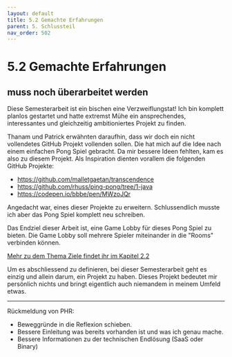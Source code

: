 ```yaml
---
layout: default
title: 5.2 Gemachte Erfahrungen
parent: 5. Schlussteil
nav_order: 502
---
```


# 5.2 Gemachte Erfahrungen

## muss noch überarbeitet werden
Diese Semesterarbeit ist ein bischen eine Verzweiflungstat! Ich bin komplett planlos gestartet und hatte extremst Mühe ein ansprechendes, interessantes und gleichzeitig ambitioniertes Projekt zu finden.

Thanam und Patrick erwähnten daraufhin, dass wir doch ein nicht vollendetes GitHub Projekt vollenden sollen. Die hat mich auf die Idee nach einem einfachen Pong Spiel gebracht.  Da mir bessere Ideen fehlten, kam es also zu diesem Projekt. Als Inspiration dienten vorallem die folgenden GitHub Projekte:

* <https://github.com/malletgaetan/transcendence>
* <https://github.com/rhuss/ping-pong/tree/1-java>
* <https://codepen.io/bbbe/pen/MWzoJQr>

Angedacht war, eines dieser Projekte zu erweitern. Schlussendlich musste ich aber das Pong Spiel komplett neu schreiben.

Das Endziel dieser Arbeit ist, eine Game Lobby für dieses Pong Spiel zu bieten. Die Game Lobby soll mehrere Spieler miteinander in die "Rooms" verbinden können.

[Mehr zu dem Thema Ziele findet ihr im Kapitel 2.2](./202-ziele.html)

Um es abschliessend zu definieren, bei dieser Semesterarbeit geht es einzig und allein darum, ein Projekt zu haben. Dieses Projekt bedeutet mir persönlich nichts und bringt eigentlich auch niemandem in meinem Umfeld etwas.

----------------------

Rückmeldung von PHR:

* Beweggründe in die Reflexion schieben.
* Bessere Einleitung was bereits vorhanden ist und was ich genau mache.
* Bessere Informationen zu der technischen Endlösung (SaaS oder Binary)
